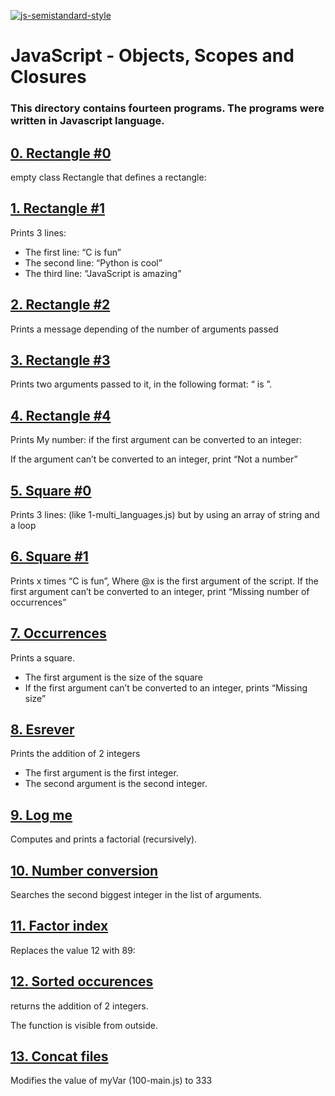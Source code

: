 [![js-semistandard-style](https://img.shields.io/badge/code%20style-semistandard-brightgreen.svg)](https://github.com/standard/semistandard)

# JavaScript - Objects, Scopes and Closures

### **This directory contains fourteen programs. The programs were written in Javascript language.**

## [0. Rectangle #0](https://github.com/ehabsmh/alx-higher_level_programming/blob/main/0x13-javascript_objects_scopes_closures/0-rectangle.js)

empty class Rectangle that defines a rectangle:

## [1. Rectangle #1](https://github.com/ehabsmh/alx-higher_level_programming/blob/main/0x13-javascript_objects_scopes_closures/1-rectangle.js)

Prints 3 lines:

- The first line: “C is fun”
- The second line: “Python is cool”
- The third line: “JavaScript is amazing”

## [2. Rectangle #2](https://github.com/ehabsmh/alx-higher_level_programming/blob/main/0x13-javascript_objects_scopes_closures/2-rectangle.js)

Prints a message depending of the number of arguments passed

## [3. Rectangle #3](https://github.com/ehabsmh/alx-higher_level_programming/blob/main/0x13-javascript_objects_scopes_closures/3-rectangle.js)

Prints two arguments passed to it, in the following format: “ is ”.

## [4. Rectangle #4](https://github.com/ehabsmh/alx-higher_level_programming/blob/main/0x13-javascript_objects_scopes_closures/4-rectangle.js)

Prints My number: <first argument converted in integer> if the first argument can be converted to an integer:

If the argument can’t be converted to an integer, print “Not a number”

## [5. Square #0](https://github.com/ehabsmh/alx-higher_level_programming/blob/main/0x13-javascript_objects_scopes_closures/5-square.js)

Prints 3 lines: (like 1-multi_languages.js) but by using an array of string and a loop

## [6. Square #1](https://github.com/ehabsmh/alx-higher_level_programming/blob/main/0x13-javascript_objects_scopes_closures/6-square.js)

Prints x times “C is fun”, Where @x is the first argument of the script.
If the first argument can’t be converted to an integer, print “Missing number of occurrences”

## [7. Occurrences](https://github.com/ehabsmh/alx-higher_level_programming/blob/main/0x13-javascript_objects_scopes_closures/7-occurrences.js)

Prints a square.

- The first argument is the size of the square
- If the first argument can’t be converted to an integer, prints “Missing size”

## [8. Esrever](https://github.com/ehabsmh/alx-higher_level_programming/blob/main/0x13-javascript_objects_scopes_closures/8-esrever.js)

Prints the addition of 2 integers

- The first argument is the first integer.
- The second argument is the second integer.

## [9. Log me](https://github.com/ehabsmh/alx-higher_level_programming/blob/main/0x13-javascript_objects_scopes_closures/9-logme.js)

Computes and prints a factorial (recursively).

## [10. Number conversion](https://github.com/ehabsmh/alx-higher_level_programming/blob/main/0x13-javascript_objects_scopes_closures/10-converter.js)

Searches the second biggest integer in the list of arguments.

## [11. Factor index](https://github.com/ehabsmh/alx-higher_level_programming/blob/main/0x13-javascript_objects_scopes_closures/100-map.js)

Replaces the value 12 with 89:

## [12. Sorted occurences](https://github.com/ehabsmh/alx-higher_level_programming/blob/main/0x13-javascript_objects_scopes_closures/101-sorted.js)

returns the addition of 2 integers.

The function is visible from outside.

## [13. Concat files](https://github.com/ehabsmh/alx-higher_level_programming/blob/main/0x13-javascript_objects_scopes_closures/102-concat.js)

Modifies the value of myVar (100-main.js) to 333
